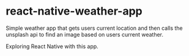 # react-native-weather-app

Simple weather app that gets users current location and then calls the unsplash api to find an image based on users current weather.

Exploring React Native with this app.
